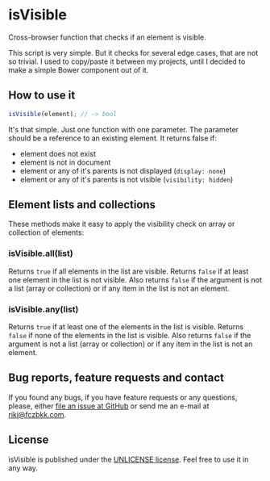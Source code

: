 # isVisible

Cross-browser function that checks if an element is visible.

This script is very simple. But it checks for several edge cases, that are not so trivial. I used to copy/paste it between my projects, until I decided to make a simple Bower component out of it.

## How to use it

```javascript
isVisible(element); // -> bool
```

It's that simple. Just one function with one parameter. The parameter should be a reference to an existing element. It returns false if:

- element does not exist
- element is not in document
- element or any of it's parents is not displayed (`display: none`)
- element or any of it's parents is not visible (`visibility: hidden`)

## Element lists and collections

These methods make it easy to apply the visibility check on array or collection of elements:

### isVisible.all(list)

Returns `true` if all elements in the list are visible. Returns `false` if at least one element in the list is not visible. Also returns `false` if the argument is not a list (array or collection) or if any item in the list is not an element.

### isVisible.any(list)

Returns `true` if at least one of the elements in the list is visible. Returns `false` if none of the elements in the list is visible. Also returns `false` if the argument is not a list (array or collection) or if any item in the list is not an element.

## Bug reports, feature requests and contact

If you found any bugs, if you have feature requests or any questions, please, either [file an issue at GitHub](https://github.com/fczbkk/isvisible/issues) or send me an e-mail at [riki@fczbkk.com](mailto:riki@fczbkk.com).

## License

isVisible is published under the [UNLICENSE license](https://github.com/fczbkk/isvisible/blob/master/UNLICENSE). Feel free to use it in any way.

